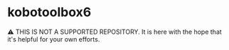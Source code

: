 # kobotoolbox6
⚠️ THIS IS NOT A SUPPORTED REPOSITORY. It is here with the hope that it's helpful for your own efforts.
